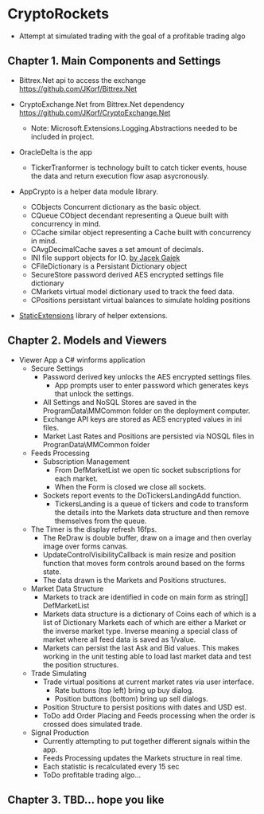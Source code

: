 # CryptoRockets
  - Attempt at simulated trading with the goal of a profitable trading algo
    
## Chapter 1. Main Components and Settings

  - Bittrex.Net api to access the exchange https://github.com/JKorf/Bittrex.Net
  - CryptoExchange.Net from Bittrex.Net dependency https://github.com/JKorf/CryptoExchange.Net
    - Note: Microsoft.Extensions.Logging.Abstractions needed to be included in project.
        
  - OracleDelta is the app
    - TickerTranformer is technology built to catch ticker events, house the data and return execution flow asap asycronously.
    
  - AppCrypto is a helper data module library. 
    - CObjects Concurrent dictionary as the basic object.  
    - CQueue  CObject decendant representing a Queue built with concurrency in mind.
    - CCache  similar object representing a Cache built with concurrency in mind. 
    - CAvgDecimalCache saves a set amount of decimals.  
    - INI file support objects for IO. [by Jacek Gajek](https://www.codeproject.com/Articles/20120/INI-Files)
    - CFileDictionary is a Persistant Dictionary object 
    - SecureStore password derived AES encrypted settings file dictionary
    - CMarkets virtual model dictionary used to track the feed data. 
    - CPositions persistant virtual balances to simulate holding positions

  - [StaticExtensions](https://github.com/mmeents/StaticExtensions) library of helper extensions. 
        
## Chapter 2. Models and Viewers
  - Viewer App a C# winforms application
    - Secure Settings
      - Password derived key unlocks the AES encrypted settings files. 
        - App prompts user to enter password which generates keys that unlock the settings. 
      - All Settings and NoSQL Stores are saved in the ProgramData\MMCommon folder on the deployment computer.   
      - Exchange API keys are stored as AES encrypted values in ini files.    
      - Market Last Rates and Positions are persisted via NOSQL files in ProgranData\MMCommon folder  
    - Feeds Processing
      - Subscription Management
        - From DefMarketList we open tic socket subscriptions for each market.      
        - When the Form is closed we close all sockets. 
      - Sockets report events to the DoTickersLandingAdd function. 
        - TickersLanding is a queue of tickers and code to transform the details into the Markets data structure and then remove themselves from the queue.  
    - The Timer is the display refresh 16fps.  
      - The ReDraw is double buffer, draw on a image and then overlay image over forms canvas.  
      - UpdateControlVisibilityCallback is main resize and position function that moves form controls around based on the forms state.  
      - The data drawn is the Markets and Positions structures.        
    - Market Data Structure
      - Markets to track are identified in code on main form as string[] DefMarketList 
      - Markets data structure is a dictionary of Coins each of which is a list of Dictionary Markets each of which are either a Market or the inverse market type. Inverse meaning a special class of market where all feed data is saved as 1/value.     
      - Markets can persist the last Ask and Bid values.  This makes working in the unit testing able to load last market data and test the position structures.
    - Trade Simulating
      - Trade virtual positions at current market rates via user interface.
        - Rate buttons (top left) bring up buy dialog.
        - Position buttons (bottom) bring up sell dialogs. 
      - Position Structure to persist positions with dates and USD est. 
      - ToDo add Order Placing and Feeds processing when the order is crossed does simulated trade. 
    - Signal Production
      - Currently attempting to put together different signals within the app.
      - Feeds Processing updates the Markets structure in real time.
      - Each statistic is recalculated every 15 sec 
      - ToDo profitable trading algo...
        
## Chapter 3. TBD... hope you like




